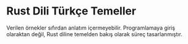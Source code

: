 # Rust Dili Türkçe Temeller

Verilen örnekler sıfırdan anlatım içermeyebilir. Programlamaya giriş olaraktan değil, Rust diline temelden bakış olarak süreç tasarlanmıştır.
